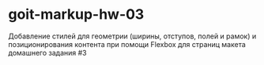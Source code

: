 # goit-markup-hw-03
Добавление стилей для геометрии (ширины, отступов, полей и рамок) и позиционирования контента при помощи Flexbox для страниц макета домашнего задания #3
